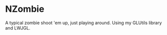 NZombie
=======

A typical zombie shoot 'em up, just playing around. Using my GLUtils library and LWJGL.
